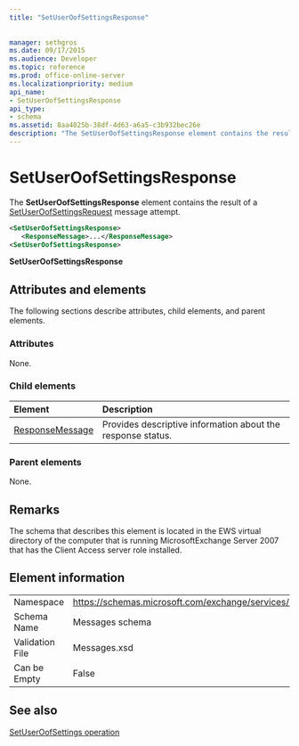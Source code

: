 ```yaml
---
title: "SetUserOofSettingsResponse"
 
 
manager: sethgros
ms.date: 09/17/2015
ms.audience: Developer
ms.topic: reference
ms.prod: office-online-server
ms.localizationpriority: medium
api_name:
- SetUserOofSettingsResponse
api_type:
- schema
ms.assetid: 8aa4025b-38df-4d63-a6a5-c3b932bec26e
description: "The SetUserOofSettingsResponse element contains the result of a SetUserOofSettingsRequest message attempt."
---
```


# SetUserOofSettingsResponse

The **SetUserOofSettingsResponse** element contains the result of a [SetUserOofSettingsRequest](setuseroofsettingsrequest.md) message attempt. 
  
```xml
<SetUserOofSettingsResponse>
   <ResponseMessage>...</ResponseMessage>
<SetUserOofSettingsResponse>
```

 **SetUserOofSettingsResponse**
## Attributes and elements

The following sections describe attributes, child elements, and parent elements.
  
### Attributes

None.
  
### Child elements

|**Element**|**Description**|
|:-----|:-----|
|[ResponseMessage](responsemessage.md) <br/> |Provides descriptive information about the response status.  <br/> |
   
### Parent elements

None.
  
## Remarks

The schema that describes this element is located in the EWS virtual directory of the computer that is running MicrosoftExchange Server 2007 that has the Client Access server role installed.
  
## Element information

|||
|:-----|:-----|
|Namespace  <br/> |https://schemas.microsoft.com/exchange/services/2006/messages  <br/> |
|Schema Name  <br/> |Messages schema  <br/> |
|Validation File  <br/> |Messages.xsd  <br/> |
|Can be Empty  <br/> |False  <br/> |
   
## See also



[SetUserOofSettings operation](setuseroofsettings-operation.md)

